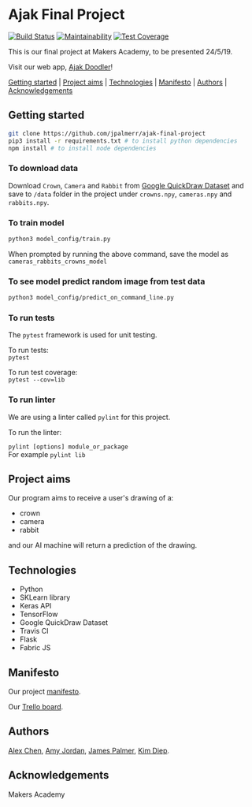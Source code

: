 # Ajak Final Project

[![Build Status](https://travis-ci.com/jpalmerr/ajak-final-project.svg?branch=master)](https://travis-ci.com/jpalmerr/ajak-final-project)
[![Maintainability](https://api.codeclimate.com/v1/badges/a99a88d28ad37a79dbf6/maintainability)](https://codeclimate.com/github/codeclimate/codeclimate/maintainability)
[![Test Coverage](https://api.codeclimate.com/v1/badges/a99a88d28ad37a79dbf6/test_coverage)](https://codeclimate.com/github/codeclimate/codeclimate/test_coverage)



This is our final project at Makers Academy, to be presented 24/5/19.

Visit our web app, [Ajak Doodler](https://ajak-doodler.herokuapp.com/)!

[Getting started](#getting-started) | [Project aims](#project-aims) | [Technologies](#technologies) | [Manifesto](#manifesto) | [Authors](#authors) | [Acknowledgements](#acknowledgements)

## Getting started

```bash
git clone https://github.com/jpalmerr/ajak-final-project
pip3 install -r requirements.txt # to install python dependencies
npm install # to install node dependencies
```

### To download data

Download `Crown`, `Camera` and `Rabbit` from [Google QuickDraw Dataset](https://console.cloud.google.com/storage/browser/quickdraw_dataset/full/numpy_bitmap) and save to `/data` folder in the project under `crowns.npy`, `cameras.npy` and `rabbits.npy`.

### To train model

```bash
python3 model_config/train.py
```

When prompted by running the above command, save the model as `cameras_rabbits_crowns_model`

### To see model predict random image from test data

```bash
python3 model_config/predict_on_command_line.py
```

### To run tests

The `pytest` framework is used for unit testing.

To run tests:     
`pytest`

To run test coverage:     
`pytest --cov=lib`

### To run linter

We are using a linter called `pylint` for this project.

To run the linter:    

`pylint [options] module_or_package`     
For example `pylint lib`

## Project aims

Our program aims to receive a user's drawing of a:
- crown
- camera
- rabbit

and our AI machine will return a prediction of the drawing.

## Technologies

- Python
- SKLearn library
- Keras API
- TensorFlow
- Google QuickDraw Dataset
- Travis CI
- Flask
- Fabric JS

## Manifesto

Our project [manifesto](https://github.com/jpalmerr/ajak-final-project/blob/master/manifesto.md).

Our [Trello board](https://trello.com/b/SAOvMM1v/ajak).

## Authors

[Alex Chen](https://github.com/alexanderchen6), [Amy Jordan](https://github.com/amyj0rdan), [James Palmer](https://github.com/jpalmerr), [Kim Diep](https://github.com/kimdiep).

## Acknowledgements

Makers Academy
